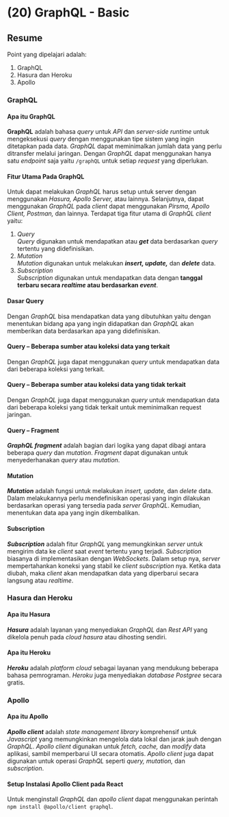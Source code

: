 # (20) GraphQL - Basic

## Resume

Point yang dipelajari adalah:

1. GraphQL
2. Hasura dan Heroku
3. Apollo

### GraphQL

#### Apa itu GraphQL

**GraphQL** adalah bahasa _query_ untuk _API_ dan _server-side runtime_ untuk mengeksekusi _query_ dengan menggunakan tipe sistem yang ingin ditetapkan pada data. _GraphQL_ dapat meminimalkan jumlah data yang perlu ditransfer melalui jaringan. Dengan _GraphQL_ dapat menggunakan hanya satu _endpoint_ saja yaitu `/graphQL` untuk setiap _request_ yang diperlukan.

#### Fitur Utama Pada GraphQL

Untuk dapat melakukan _GraphQL_ harus setup untuk server dengan menggunakan _Hasura, Apollo Server,_ atau lainnya. Selanjutnya, dapat menggunakan _GraphQL_ pada _client_ dapat menggunakan _Pirsma, Apollo Client, Postman,_ dan lainnya. Terdapat tiga fitur utama di _GraphQL client_ yaitu:

1. _Query_\
   _Query_ digunakan untuk mendapatkan atau _**get**_ data berdasarkan _query_ tertentu yang didefinisikan.
2. _Mutation_\
   _Mutation_ digunakan untuk melakukan **_insert, update,_** dan **_delete_** data.
3. _Subscription_\
   _Subscription_ digunakan untuk mendapatkan data dengan **tanggal terbaru secara _realtime_ atau berdasarkan _event_**.

#### Dasar Query

Dengan _GraphQL_ bisa mendapatkan data yang dibutuhkan yaitu dengan menentukan bidang apa yang ingin didapatkan dan _GraphQL_ akan memberikan data berdasarkan apa yang didefinisikan.

#### Query – Beberapa sumber atau koleksi data yang terkait

Dengan _GraphQL_ juga dapat menggunakan _query_ untuk mendapatkan data dari beberapa koleksi yang terkait.

#### Query – Beberapa sumber atau koleksi data yang tidak terkait

Dengan _GraphQL_ juga dapat menggunakan _query_ untuk mendapatkan data dari beberapa koleksi yang tidak terkait untuk meminimalkan request jaringan.

#### Query – Fragment

_**GraphQL fragment**_ adalah bagian dari logika yang dapat dibagi antara beberapa _query_ dan _mutation_. _Fragment_ dapat digunakan untuk menyederhanakan _query_ atau _mutation_.

#### Mutation

_**Mutation**_ adalah fungsi untuk melakukan _insert, update,_ dan _delete_ data. Dalam melakukannya perlu mendefinisikan operasi yang ingin dilakukan berdasarkan operasi yang tersedia pada _server GraphQL_. Kemudian, menentukan data apa yang ingin dikembalikan.

#### Subscription

_**Subscription**_ adalah fitur _GraphQL_ yang memungkinkan _server_ untuk mengirim data ke _client_ saat _event_ tertentu yang terjadi. _Subscription_ biasanya di implementasikan dengan _WebSockets_. Dalam setup nya, _server_ mempertahankan koneksi yang stabil ke _client subscription_ nya. Ketika data diubah, maka _client_ akan mendapatkan data yang diperbarui secara langsung atau _realtime_.

### Hasura dan Heroku

#### Apa itu Hasura

_**Hasura**_ adalah layanan yang menyediakan _GraphQL_ dan _Rest API_ yang dikelola penuh pada _cloud hasura_ atau dihosting sendiri.

#### Apa itu Heroku

_**Heroku**_ adalah _platform cloud_ sebagai layanan yang mendukung beberapa bahasa pemrograman. _Heroku_ juga menyediakan _database Postgree_ secara gratis.

### Apollo

#### Apa itu Apollo

_**Apollo client**_ adalah _state management library_ komprehensif untuk _Javascript_ yang memungkinkan mengelola data lokal dan jarak jauh dengan _GraphQL_. _Apollo client_ digunakan untuk _fetch, cache,_ dan _modify_ data aplikasi, sambil memperbarui UI secara otomatis. _Apollo client_ juga dapat digunakan untuk operasi _GraphQL_ seperti _query, mutation,_ dan _subscription_.

#### Setup Instalasi Apollo Client pada React

Untuk menginstall _GraphQL_ dan _apollo client_ dapat menggunakan perintah `npm install @apollo/client graphql`.
